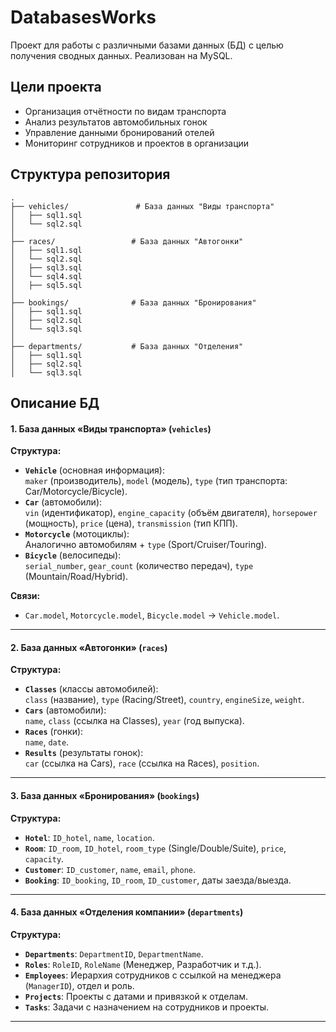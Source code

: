 # DatabasesWorks

Проект для работы с различными базами данных (БД) с целью получения сводных данных. Реализован на MySQL.

## Цели проекта
- Организация отчётности по видам транспорта
- Анализ результатов автомобильных гонок
- Управление данными бронирований отелей
- Мониторинг сотрудников и проектов в организации

## Структура репозитория

```
.
├── vehicles/               # База данных "Виды транспорта"
│   ├── sql1.sql        
│   └── sql2.sql        
│
├── races/                 # База данных "Автогонки"
│   ├── sql1.sql          
│   └── sql2.sql    
│   ├── sql3.sql          
│   └── sql4.sql   
│   ├── sql5.sql          
│
├── bookings/              # База данных "Бронирования"
│   ├── sql1.sql    
│   ├── sql2.sql       
│   └── sql3.sql       
│
├── departments/           # База данных "Отделения"
│   ├── sql1.sql    
│   ├── sql2.sql        
│   └── sql3.sql         
```


## Описание БД
#### 1. **База данных «Виды транспорта» (`vehicles`)**

**Структура:**
- **`Vehicle`** (основная информация):  
  `maker` (производитель), `model` (модель), `type` (тип транспорта: Car/Motorcycle/Bicycle).
- **`Car`** (автомобили):  
  `vin` (идентификатор), `engine_capacity` (объём двигателя), `horsepower` (мощность), `price` (цена), `transmission` (тип КПП).
- **`Motorcycle`** (мотоциклы):  
  Аналогично автомобилям + `type` (Sport/Cruiser/Touring).
- **`Bicycle`** (велосипеды):  
  `serial_number`, `gear_count` (количество передач), `type` (Mountain/Road/Hybrid).

**Связи:**
- `Car.model`, `Motorcycle.model`, `Bicycle.model` → `Vehicle.model`.
---

#### 2. **База данных «Автогонки» (`races`)**

**Структура:**
- **`Classes`** (классы автомобилей):  
  `class` (название), `type` (Racing/Street), `country`, `engineSize`, `weight`.
- **`Cars`** (автомобили):  
  `name`, `class` (ссылка на Classes), `year` (год выпуска).
- **`Races`** (гонки):  
  `name`, `date`.
- **`Results`** (результаты гонок):  
  `car` (ссылка на Cars), `race` (ссылка на Races), `position`.
---

#### 3. **База данных «Бронирования» (`bookings`)**
**Структура:**
- **`Hotel`**: `ID_hotel`, `name`, `location`.
- **`Room`**: `ID_room`, `ID_hotel`, `room_type` (Single/Double/Suite), `price`, `capacity`.
- **`Customer`**: `ID_customer`, `name`, `email`, `phone`.
- **`Booking`**: `ID_booking`, `ID_room`, `ID_customer`, даты заезда/выезда.

---

#### 4. **База данных «Отделения компании» (`departments`)**

**Структура:**
- **`Departments`**: `DepartmentID`, `DepartmentName`.
- **`Roles`**: `RoleID`, `RoleName` (Менеджер, Разработчик и т.д.).
- **`Employees`**: Иерархия сотрудников с ссылкой на менеджера (`ManagerID`), отдел и роль.
- **`Projects`**: Проекты с датами и привязкой к отделам.
- **`Tasks`**: Задачи с назначением на сотрудников и проекты.

---


